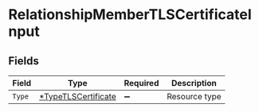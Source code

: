 # RelationshipMemberTLSCertificateInput


## Fields

| Field                                                            | Type                                                             | Required                                                         | Description                                                      |
| ---------------------------------------------------------------- | ---------------------------------------------------------------- | ---------------------------------------------------------------- | ---------------------------------------------------------------- |
| `Type`                                                           | [*TypeTLSCertificate](../../models/shared/typetlscertificate.md) | :heavy_minus_sign:                                               | Resource type                                                    |